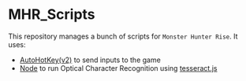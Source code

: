 # MHR_Scripts
This repository manages a bunch of scripts for `Monster Hunter Rise`.
It uses:
- [AutoHotKey(v2)](https://www.autohotkey.com/) to send inputs to the game
- [Node](https://nodejs.org/en) to run Optical Character Recognition using [tesseract.js](https://tesseract.projectnaptha.com/)
